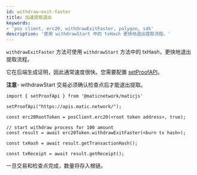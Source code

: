 ```yaml
---
id: withdraw-exit-faster
title: 加速提取退出
keywords:
- 'pos client, erc20, withdrawExitFaster, polygon, sdk'
description: '使用 withdrawStart 中的 txHash 更快地退出提取流程。'
---
```


`withdrawExitFaster` 方法可使用 `withdrawStart` 方法中的 txHash，更快地退出提取流程。

它在后端生成证明，因此通常速度很快。您需要配置 [setProofAPI](/docs/develop/ethereum-polygon/matic-js/set-proof-api)。

**注意**- withdrawStart 交易必须确认检查点后才能退出提取。

```
import { setProofApi } from '@maticnetwork/maticjs'

setProofApi("https://apis.matic.network/");

const erc20RootToken = posClient.erc20(<root token address>, true);

// start withdraw process for 100 amount
const result = await erc20Token.withdrawExitFaster(<burn tx hash>);

const txHash = await result.getTransactionHash();

const txReceipt = await result.getReceipt();

```

一旦交易和检查点完成，数量将存入根链。
